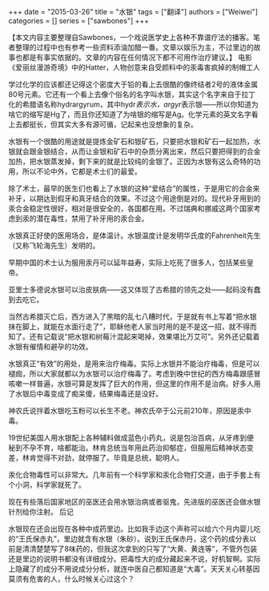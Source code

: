 
+++ 
date = "2015-03-26"
title = "水银"
tags = ["翻译"]
authors = ["Weiwei"]
categories = []
series = ["sawbones"]
+++


【本文内容主要整理自Sawbones，一个戏说医学史上各种不靠谱疗法的播客。笔者整理的过程中也有参考一些资料添油加醋一番。文章以娱乐为主，不过里边的故事也都是有事实依据的。文章的内容在任何情况下都不可用作治疗建议。】
电影《爱丽丝漫游奇境》中的Hatter，人物创意来自受颜料中的汞毒害疯掉的制帽工人

学过化学的应该都还记得这个密度大于铅的看上去很酷的像终结者2号的液体金属80号元素。它还有一个看上去像个俗名的名字叫水银，其实这个名字来自于拉丁化的希腊语名称hydrargyrum，其中hydr*表示水，argyr*表示银——所以你知道为啥它的缩写是Hg了，而且你还知道了为啥银的缩写是Ag。化学元素的英文名字看上去都挺长，但其实大多有源可循，记起来也没想象的复杂。

水银有一个很酷的用途就是提炼金矿石和银矿石，只要把水银和矿石一起加热，水银就会跟金银结合，从而让金银和矿石中的杂质分离出来，然后只要把得到的合金加热，把水银蒸发掉，剩下来的就是比较纯的金银了。正因为水银有这么奇特的功用，所以不论中外，它都是术士们的最爱。

除了术士，最早的医生们也看上了水银的这种“爱结合”的属性，于是用它的合金来补牙，以期达到假牙和真牙结合的效果。不过这个用途倒是对的。现代补牙用到的汞合金稳定性很好，相对是很安全的，各国都在用。不过瑞典和挪威这两个国家考虑到汞的潜在毒性，禁用了补牙用的汞合金。

水银真正好使的医用场合，是体温计。水银温度计是发明华氏度的Fahrenheit先生（又称飞轮海先生）发明的。

早期中国的术士认为服用汞丹可以延年益寿，实际上吃死了很多人，包括某些皇帝。

亚里士多德说水银可以治皮肤病——这又体现了古希腊的领先之处——起码没有蠢到去吃它。

当然古希腊灭亡后，西方进入了黑暗的乱七八糟时代，于是就有书上写着“把水银抹在脚上，就能在水面行走了”，耶稣他老人家当时用的是不是这一招，就不得而知了。还有记载说“把水银和树莓汁混起来喝掉，效果堪比万艾可”。另外还记载着水银有催情和避孕的功效。

水银真正“有效”的用处，是用来治疗梅毒。实际上水银并不能治疗梅毒，但是可以褪痂，所以大家就都以为水银可以治疗梅毒了。考虑到晚中世纪的西方梅毒跟感冒咳嗽一样普遍，水银可算是发挥了巨大的作用，但这里的作用不是治病。好多人用了水银后中毒变成了痴呆傻，结果梅毒还是没好。

神农氏说拌着水银吃玉粉可以长生不老。神农氏卒于公元前210年，原因是汞中毒。

19世纪美国人用水银配上各种辅料做成蓝色小药丸，说是包治百病，从牙疼到便秘到不孕不育，啥都能治。林肯总统当年用此药治抑郁症，但服用后精神状态变差，林肯觉得不对劲，就停服了。毕竟是总统，聪明人。

汞化合物毒性可以非常大。几年前有一个科学家和汞化合物打交道，由于手套上有个小洞，科学家就死了。

现在有些落后国家地区的巫医还会用水银治病或者驱鬼，先进版的巫医还会做水银针剂给你注射。
后记

水银现在还会出现在各种中成药里边。比如我手边这个声称可以给六个月内婴儿吃的“王氏保赤丸”，里边就含有水银（朱砂）。说到王氏保赤丹，这个药的成分表以前是清清楚楚写了8味药的，但我这次拿到的只写了“大黄、黄连等”，不管外包装还是里边的说明书都没有详细成分。把毒性大的成分藏起来不说，好机智啊。实际上隐藏了的成分不用说成分分析，就连中医自己都知道是“大毒”。天天关心转基因莫须有危害的人，什么时候关心过这个？
